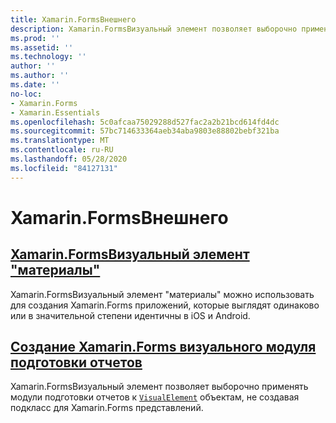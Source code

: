 ```yaml
---
title: Xamarin.FormsВнешнего
description: Xamarin.FormsВизуальный элемент позволяет выборочно применять модули подготовки отчетов к объектам Висуалелемент, не создавая подкласс для Xamarin.Forms представлений.
ms.prod: ''
ms.assetid: ''
ms.technology: ''
author: ''
ms.author: ''
ms.date: ''
no-loc:
- Xamarin.Forms
- Xamarin.Essentials
ms.openlocfilehash: 5c0afcaa75029288d527fac2a2b21bcd614fd4dc
ms.sourcegitcommit: 57bc714633364aeb34aba9803e88802bebf321ba
ms.translationtype: MT
ms.contentlocale: ru-RU
ms.lasthandoff: 05/28/2020
ms.locfileid: "84127131"
---
```

# <a name="xamarinforms-visual"></a>Xamarin.FormsВнешнего

## <a name="xamarinforms-material-visualmaterial-visualmd"></a>[Xamarin.FormsВизуальный элемент "материалы"](material-visual.md)

Xamarin.FormsВизуальный элемент "материалы" можно использовать для создания Xamarin.Forms приложений, которые выглядят одинаково или в значительной степени идентичны в iOS и Android.

## <a name="create-a-xamarinforms-visual-renderercreatemd"></a>[Создание Xamarin.Forms визуального модуля подготовки отчетов](create.md)

Xamarin.FormsВизуальный элемент позволяет выборочно применять модули подготовки отчетов к [`VisualElement`](xref:Xamarin.Forms.VisualElement) объектам, не создавая подкласс для Xamarin.Forms представлений.
